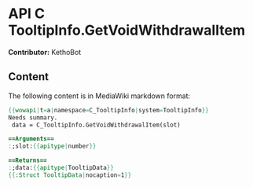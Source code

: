 # API C TooltipInfo.GetVoidWithdrawalItem

**Contributor:** KethoBot

## Content

The following content is in MediaWiki markdown format:

```mediawiki
{{wowapi|t=a|namespace=C_TooltipInfo|system=TooltipInfo}}
Needs summary.
 data = C_TooltipInfo.GetVoidWithdrawalItem(slot)

==Arguments==
:;slot:{{apitype|number}}

==Returns==
:;data:{{apitype|TooltipData}}
{{:Struct TooltipData|nocaption=1}}
```